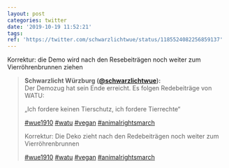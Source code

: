 ```yaml
---
layout: post
categories: twitter
date: '2019-10-19 11:52:21'
tags: 
ref: 'https://twitter.com/schwarzlichtwue/status/1185524082256859137'
---
```

Korrektur: die Demo wird nach den Resebeiträgen noch weiter zum Vierröhrenbrunnen ziehen
> <b>Schwarzlicht Würzburg ([@schwarzlichtwue](https://twitter.com/schwarzlichtwue)):</b>  
>Der Demozug hat sein Ende erreicht. Es folgen Redebeiträge von WATU:  
>  
>  
>  
>„Ich fordere keinen Tierschutz, ich fordere Tierrechte“  
>  
>[#wue1910](/t/wue1910) [#watu](/t/watu) [#vegan](/t/vegan) [#animalrightsmarch](/t/animalrightsmarch)   
>  
>Korrektur: Die Deko zieht nach den Redebeiträgen noch weiter zum Vierröhrenbrunnen  
>  
>[#wue1910](/t/wue1910) [#watu](/t/watu) [#vegan](/t/vegan) [#animalrightsmarch](/t/animalrightsmarch)  

